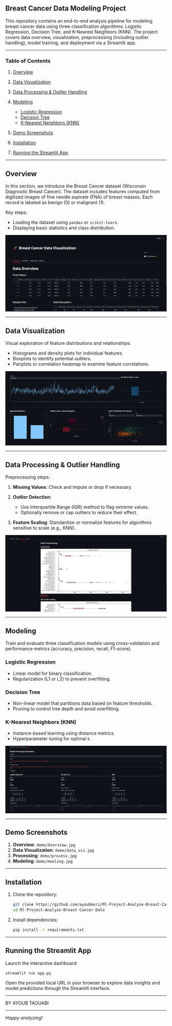 ## Breast Cancer Data Modeling Project

This repository contains an end-to-end analysis pipeline for modeling breast cancer data using three classification algorithms: Logistic Regression, Decision Tree, and K-Nearest Neighbors (KNN). The project covers data overview, visualization, preprocessing (including outlier handling), model training, and deployment via a Streamlit app.

---

### Table of Contents

1. [Overview](#overview)
2. [Data Visualization](#data-visualization)
3. [Data Processing & Outlier Handling](#data-processing--outlier-handling)
4. [Modeling](#modeling)

   * [Logistic Regression](#logistic-regression)
   * [Decision Tree](#decision-tree)
   * [K-Nearest Neighbors (KNN)](#k-nearest-neighbors-knn)
5. [Demo Screenshots](#demo-screenshots)
6. [Installation](#installation)
7. [Running the Streamlit App](#running-the-streamlit-app)

---

## Overview

In this section, we introduce the Breast Cancer dataset (Wisconsin Diagnostic Breast Cancer). The dataset includes features computed from digitized images of fine needle aspirate (FNA) of breast masses. Each record is labeled as benign (0) or malignant (1).

Key steps:

* Loading the dataset using `pandas` or `scikit-learn`.
* Displaying basic statistics and class distribution.

![Overview Screenshot](demo/Overview.jpg)

---

## Data Visualization

Visual exploration of feature distributions and relationships:

* Histograms and density plots for individual features.
* Boxplots to identify potential outliers.
* Pairplots or correlation heatmap to examine feature correlations.

![Data Visualization Screenshot](demo/data_vis.jpg)

---

## Data Processing & Outlier Handling

Preprocessing steps:

1. **Missing Values**: Check and impute or drop if necessary.
2. **Outlier Detection**:

   * Use Interquartile Range (IQR) method to flag extreme values.
   * Optionally remove or cap outliers to reduce their effect.
3. **Feature Scaling**: Standardize or normalize features for algorithms sensitive to scale (e.g., KNN).

![Processing Screenshot](demo/process.jpg)

---

## Modeling

Train and evaluate three classification models using cross-validation and performance metrics (accuracy, precision, recall, F1-score).

### Logistic Regression

* Linear model for binary classification.
* Regularization (L1 or L2) to prevent overfitting.

### Decision Tree

* Non-linear model that partitions data based on feature thresholds.
* Pruning to control tree depth and avoid overfitting.

### K-Nearest Neighbors (KNN)

* Instance-based learning using distance metrics.
* Hyperparameter tuning for optimal `k`.

![Modeling Screenshot](demo/moeling.jpg)

---

## Demo Screenshots

1. **Overview**: `demo/Overview.jpg`
2. **Data Visualization**: `demo/data_vis.jpg`
3. **Processing**: `demo/process.jpg`
4. **Modeling**: `demo/moeling.jpg`

---

## Installation

1. Clone the repository:

   ```bash
   git clone https://github.com/ayoubmori/Ml-Project-Analyse-Breast-Cancer-Data.git
   cd Ml-Project-Analyse-Breast-Cancer-Data
   ```

2. Install dependencies:

   ```bash
   pip install -r requirements.txt
   ```

---

## Running the Streamlit App

Launch the interactive dashboard:

```bash
streamlit run app.py
```

Open the provided local URL in your browser to explore data insights and model predictions through the Streamlit interface.

---

BY AYOUB TAOUABI

---
*Happy analyzing!*
